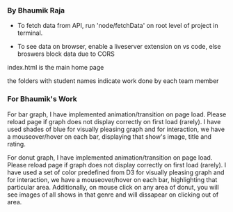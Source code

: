 ### By Bhaumik Raja

- To fetch data from API, run 'node/fetchData' on root level of project in terminal.

- To see data on browser, enable a liveserver extension on vs code, else broswers block data due to CORS

index.html is the main home page

the folders with student names indicate work done by each team member

### For Bhaumik's Work

For bar graph, I have implemented animation/transition on page load. Please reload page if graph does not display correctly on first load (rarely). I have used shades of blue for visually pleasing graph and for interaction, we have a mouseover/hover on each bar, displaying that show's image, title and rating.

For donut graph, I have implemented animation/transition on page load. Please reload page if graph does not display correctly on first load (rarely). I have used a set of color predefined from D3 for visually pleasing graph and for interaction, we have a mouseover/hover on each bar, highlighting that particular area. Additionally, on mouse click on any area of donut, you will see images of all shows in that genre and will dissapear on clicking out of area.
